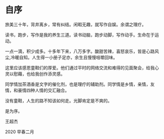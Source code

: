 # 自序

旅美三十年，背井离乡，常有纠结。闲暇无趣，就写作自娱。余谓之理疗。

读书，跑步，写作是我的养生三道。读书动脑，跑步动脚，写作动手。生命在于运动。

一点一滴，积少成多。十多年下来，八万多字。酸甜苦辣，喜怒哀乐，皆是心路风尘,冷暖自知。人生得一小册子足亦，余生且慢慢咀嚼回味。

这里应该感恩童鞋们的厚爱。他们通过平时的网络交流和难得的见面聚会，给我心灵以慰藉，也给我创作添灵感。

同学情加茶酒香是文字的催化剂，也是理疗的辅助剂。同学情是乡情，亲情，友情，和豪情四种人情的交汇融合。

没有童鞋，人生的路不知该如何走。光脚肯定是不爽的。

是为序。

王超杰 

2020 早春二月
